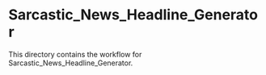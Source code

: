 # Sarcastic_News_Headline_Generator

This directory contains the workflow for Sarcastic_News_Headline_Generator.
